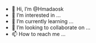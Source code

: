 - 👋 Hi, I’m @Hmadaosk
- 👀 I’m interested in ...
- 🌱 I’m currently learning ...
- 💞️ I’m looking to collaborate on ...
- 📫 How to reach me ...

<!---
Hmadaosk/Hmadaosk is a ✨ special ✨ repository because its `README.md` (this file) appears on your GitHub profile.
You can click the Preview link to take a look at your changes.
--->
